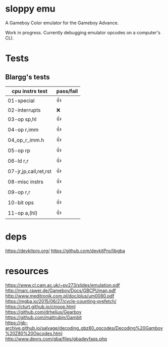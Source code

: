 sloppy emu
=======================

A Gameboy Color emulator for the Gameboy Advance. 

Work in progress. Currently debugging emulator opcodes on a computer's CLI. 

# Tests
## Blargg's tests

| cpu instrs test         |  pass/fail |
| ----------------------- | ---------- |
| 01-special              | :+1:       |
| 02-interrupts           | :x:       |
| 03-op sp,hl             | :+1:       |
| 04-op r,imm             | :+1:       |
| 04_op_r_imm.h           | :+1:       |
| 05-op rp                | :+1:       |
| 06-ld r,r               | :+1:       |
| 07-jr,jp,call,ret,rst   | :+1:       |
| 08-misc instrs          | :+1:       |
| 09-op r,r               | :+1:       |
| 10-bit ops              | :+1:       |
| 11-op a,(hl)            | :+1:       |

# deps
https://devkitpro.org/
https://github.com/devkitPro/libgba

# resources
https://www.cl.cam.ac.uk/~pv273/slides/emulation.pdf  
http://marc.rawer.de/Gameboy/Docs/GBCPUman.pdf  
http://www.meditronik.com.pl/doc/plus/um0080.pdf  
https://mgba.io/2015/06/27/cycle-counting-prefetch/  
https://cturt.github.io/cinoop.html  
https://github.com/drhelius/Gearboy  
https://github.com/mattrubin/Gambit  
https://gb-archive.github.io/salvage/decoding_gbz80_opcodes/Decoding%20Gamboy%20Z80%20Opcodes.html  
http://www.devrs.com/gba/files/gbadevfaqs.php  
